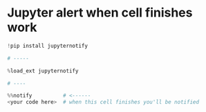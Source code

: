 # Jupyter alert when cell finishes work

```python
!pip install jupyternotify

# -----

%load_ext jupyternotify

# ----

%%notify          # <------
<your code here>  # when this cell finishes you'll be notified
```
